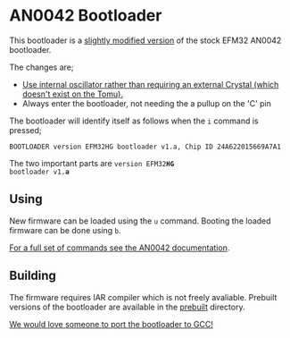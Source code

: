 
AN0042 Bootloader
=================

This bootloader is a [slightly modified version](./an0042_efm32) of the stock
EFM32 AN0042 bootloader.

The changes are;

 * [Use internal oscillator rather than requiring an external Crystal (which doesn't exist on the Tomu).][1]
 * Always enter the bootloader, not needing the a pullup on the 'C' pin

[1]: https://www.silabs.com/documents/public/application-notes/AN0042.pdf

The bootloader will identify itself as follows when the `i` command is pressed;
```
BOOTLOADER version EFM32HG bootloader v1.a, Chip ID 24A622015669A7A1
```

The two important parts are <code>version EFM32**HG** bootloader v1.**a**</code>

Using
------

New firmware can be loaded using the `u` command.
Booting the loaded firmware can be done using `b`.

[For a full set of commands see the AN0042 documentation][2].

 [2]: https://www.silabs.com/documents/public/application-notes/AN0042.pdf

Building
-----------

The firmware requires IAR compiler which is not freely avaliable. Prebuilt
versions of the bootloader are available in the [prebuilt](prebuilt) directory.

[We would love someone to port the bootloader to GCC!](https://github.com/im-tomu/tomu-bootloader/issues/5)